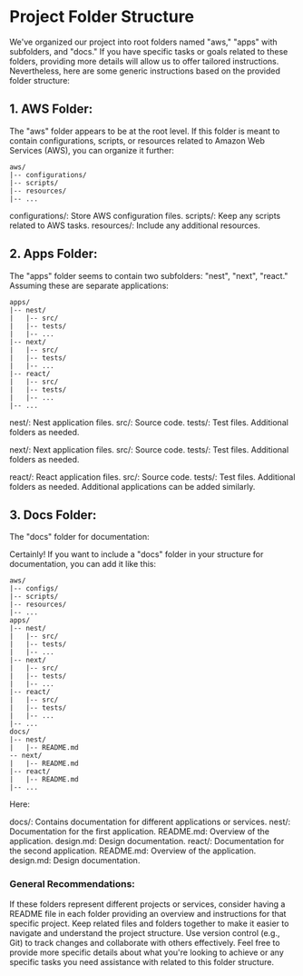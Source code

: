 # Project Folder Structure

We've organized our project into root folders named "aws," "apps" with subfolders, and "docs." If you have specific tasks or goals related to these folders, providing more details will allow us to offer tailored instructions. Nevertheless, here are some generic instructions based on the provided folder structure:

## 1. AWS Folder:

The "aws" folder appears to be at the root level. If this folder is meant to contain configurations, scripts, or resources related to Amazon Web Services (AWS), you can organize it further:

```plaintext
aws/
|-- configurations/
|-- scripts/
|-- resources/
|-- ...
```

configurations/: Store AWS configuration files.
scripts/: Keep any scripts related to AWS tasks.
resources/: Include any additional resources.

## 2. Apps Folder:

The "apps" folder seems to contain two subfolders: "nest", "next", "react." Assuming these are separate applications:

```plaintext
apps/
|-- nest/
|   |-- src/
|   |-- tests/
|   |-- ...
|-- next/
|   |-- src/
|   |-- tests/
|   |-- ...
|-- react/
|   |-- src/
|   |-- tests/
|   |-- ...
|-- ...
```

nest/: Nest application files.
src/: Source code.
tests/: Test files.
Additional folders as needed.

next/: Next application files.
src/: Source code.
tests/: Test files.
Additional folders as needed.

react/: React application files.
src/: Source code.
tests/: Test files.
Additional folders as needed.
Additional applications can be added similarly.

## 3. Docs Folder:

The "docs" folder for documentation:

Certainly! If you want to include a "docs" folder in your structure for documentation, you can add it like this:

```plaintext
aws/
|-- configs/
|-- scripts/
|-- resources/
|-- ...
apps/
|-- nest/
|   |-- src/
|   |-- tests/
|   |-- ...
|-- next/
|   |-- src/
|   |-- tests/
|   |-- ...
|-- react/
|   |-- src/
|   |-- tests/
|   |-- ...
|-- ...
docs/
|-- nest/
|   |-- README.md
-- next/
|   |-- README.md
|-- react/
|   |-- README.md
|-- ...
```

Here:

docs/: Contains documentation for different applications or services.
nest/: Documentation for the first application.
README.md: Overview of the application.
design.md: Design documentation.
react/: Documentation for the second application.
README.md: Overview of the application.
design.md: Design documentation.

### General Recommendations:

If these folders represent different projects or services, consider having a README file in each folder providing an overview and instructions for that specific project.
Keep related files and folders together to make it easier to navigate and understand the project structure.
Use version control (e.g., Git) to track changes and collaborate with others effectively.
Feel free to provide more specific details about what you're looking to achieve or any specific tasks you need assistance with related to this folder structure.
